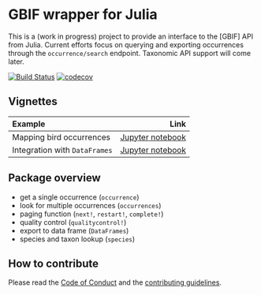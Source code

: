 # GBIF wrapper for Julia

This is a (work in progress) project to provide an interface to the [GBIF] API
from Julia. Current efforts focus on querying and exporting occurrences through
the `occurrence/search` endpoint. Taxonomic API support will come later.

[![Build Status](https://travis-ci.org/EcoJulia/GBIF.jl.svg?branch=master)](https://travis-ci.org/EcoJulia/GBIF.jl)
[![codecov](https://codecov.io/gh/EcoJulia/GBIF.jl/branch/master/graph/badge.svg)](https://codecov.io/gh/EcoJulia/GBIF.jl)

## Vignettes

| Example                       |                           Link |
|:------------------------------|-------------------------------:|
| Mapping bird occurrences      |   [Jupyter notebook][nb_birds] |
| Integration with `DataFrames` | [Jupyter notebook][nb_species] |

[nb_birds]: https://nbviewer.jupyter.org/github/EcoJulia/GBIF.jl/blob/master/docs/notebooks/ukbirds.ipynb
[nb_species]: https://nbviewer.jupyter.org/github/EcoJulia/GBIF.jl/blob/master/docs/notebooks/species.ipynb

## Package overview

- get a single occurrence (`occurrence`)
- look for multiple occurrences (`occurrences`)
- paging function (`next!`, `restart!`, `complete!`)
- quality control (`qualitycontrol!`)
- export to data frame (`DataFrames`)
- species and taxon lookup (`species`)

## How to contribute

Please read the [Code of Conduct][CoC] and the [contributing guidelines][contr].

[CoC]: https://github.com/EcoJulia/GBIF.jl/blob/master/CODE_OF_CONDUCT.md
[contr]: https://github.com/EcoJulia/GBIF.jl/blob/master/CONTRIBUTING.md
